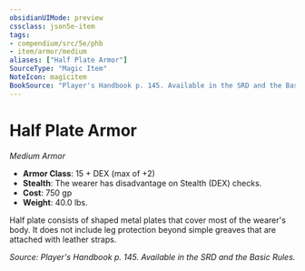 ```yaml
---
obsidianUIMode: preview
cssclass: json5e-item
tags:
- compendium/src/5e/phb
- item/armor/medium
aliases: ["Half Plate Armor"]
SourceType: "Magic Item"
NoteIcon: magicitem
BookSource: "Player's Handbook p. 145. Available in the SRD and the Basic Rules."
---
```

# Half Plate Armor
*Medium Armor*  

- **Armor Class**: 15 + DEX (max of +2)
- **Stealth**: The wearer has disadvantage on Stealth (DEX) checks.
- **Cost**: 750 gp
- **Weight**: 40.0 lbs.

Half plate consists of shaped metal plates that cover most of the wearer's body. It does not include leg protection beyond simple greaves that are attached with leather straps.

*Source: Player's Handbook p. 145. Available in the SRD and the Basic Rules.*